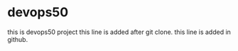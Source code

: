# devops50
this is devops50 project
this line is added after git clone.
this line is added in github.
